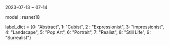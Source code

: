 2023-07-13 ~ 07-14

model : resnet18

label_dict = {0: "Abstract", 1: "Cubist", 2 : "Expressionist",
                  3: "Impressionist", 4: "Landscape", 5: "Pop Art",
                  6: "Portrait", 7: "Realist", 8: "Still Life",
                  9: "Surrealist"}
